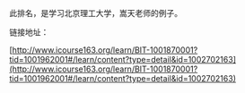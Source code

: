 此排名，是学习北京理工大学，嵩天老师的例子。

链接地址：

[http://www.icourse163.org/learn/BIT-1001870001?tid=1001962001#/learn/content?type=detail&id=1002702163](http://www.icourse163.org/learn/BIT-1001870001?tid=1001962001#/learn/content?type=detail&id=1002702163)



